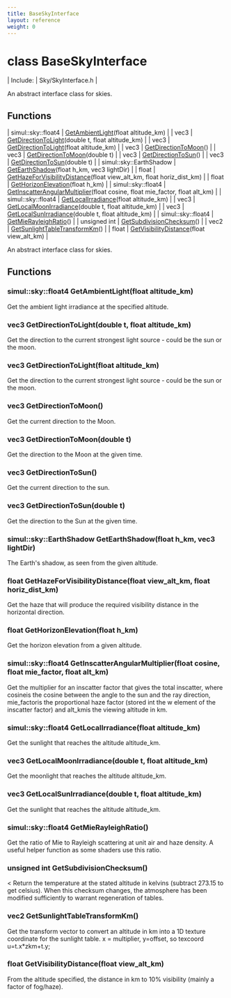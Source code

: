 ```yaml
---
title: BaseSkyInterface
layout: reference
weight: 0
---
```

class BaseSkyInterface
===

| Include: | Sky/SkyInterface.h |

An abstract interface class for skies.
  


Functions
---

| simul::sky::float4 | [GetAmbientLight](#GetAmbientLight)(float altitude_km) |
| vec3 | [GetDirectionToLight](#GetDirectionToLight)(double t, float altitude_km) |
| vec3 | [GetDirectionToLight](#GetDirectionToLight)(float altitude_km) |
| vec3 | [GetDirectionToMoon](#GetDirectionToMoon)() |
| vec3 | [GetDirectionToMoon](#GetDirectionToMoon)(double t) |
| vec3 | [GetDirectionToSun](#GetDirectionToSun)() |
| vec3 | [GetDirectionToSun](#GetDirectionToSun)(double t) |
| simul::sky::EarthShadow | [GetEarthShadow](#GetEarthShadow)(float h_km, vec3 lightDir) |
| float | [GetHazeForVisibilityDistance](#GetHazeForVisibilityDistance)(float view_alt_km, float horiz_dist_km) |
| float | [GetHorizonElevation](#GetHorizonElevation)(float h_km) |
| simul::sky::float4 | [GetInscatterAngularMultiplier](#GetInscatterAngularMultiplier)(float cosine, float mie_factor, float alt_km) |
| simul::sky::float4 | [GetLocalIrradiance](#GetLocalIrradiance)(float altitude_km) |
| vec3 | [GetLocalMoonIrradiance](#GetLocalMoonIrradiance)(double t, float altitude_km) |
| vec3 | [GetLocalSunIrradiance](#GetLocalSunIrradiance)(double t, float altitude_km) |
| simul::sky::float4 | [GetMieRayleighRatio](#GetMieRayleighRatio)() |
| unsigned int | [GetSubdivisionChecksum](#GetSubdivisionChecksum)() |
| vec2 | [GetSunlightTableTransformKm](#GetSunlightTableTransformKm)() |
| float | [GetVisibilityDistance](#GetVisibilityDistance)(float view_alt_km) |

An abstract interface class for skies.
  


Functions
---
<a name="GetAmbientLight"></a>
### simul::sky::float4 GetAmbientLight(float altitude_km)
Get the ambient light irradiance at the specified altitude.
<a name="GetDirectionToLight"></a>
### vec3 GetDirectionToLight(double t, float altitude_km)
Get the direction to the current strongest light source - could be the sun or the moon.
<a name="GetDirectionToLight"></a>
### vec3 GetDirectionToLight(float altitude_km)
Get the direction to the current strongest light source - could be the sun or the moon.
<a name="GetDirectionToMoon"></a>
### vec3 GetDirectionToMoon()
Get the current direction to the Moon.
<a name="GetDirectionToMoon"></a>
### vec3 GetDirectionToMoon(double t)
Get the direction to the Moon at the given time.
<a name="GetDirectionToSun"></a>
### vec3 GetDirectionToSun()
Get the current direction to the sun.
<a name="GetDirectionToSun"></a>
### vec3 GetDirectionToSun(double t)
Get the direction to the Sun at the given time.
<a name="GetEarthShadow"></a>
### simul::sky::EarthShadow GetEarthShadow(float h_km, vec3 lightDir)
The Earth's shadow, as seen from the given altitude.
<a name="GetHazeForVisibilityDistance"></a>
### float GetHazeForVisibilityDistance(float view_alt_km, float horiz_dist_km)
Get the haze that will produce the required visibility distance in the horizontal direction.
<a name="GetHorizonElevation"></a>
### float GetHorizonElevation(float h_km)
Get the horizon elevation from a given altitude.
<a name="GetInscatterAngularMultiplier"></a>
### simul::sky::float4 GetInscatterAngularMultiplier(float cosine, float mie_factor, float alt_km)
Get the multiplier for an inscatter factor that gives the total inscatter, where cosineis the cosine between
the angle to the sun and the ray direction, mie_factoris the proportional haze factor (stored int the w element of the inscatter factor)
and alt_kmis the viewing altitude in km.
<a name="GetLocalIrradiance"></a>
### simul::sky::float4 GetLocalIrradiance(float altitude_km)
Get the sunlight that reaches the altitude altitude_km.
<a name="GetLocalMoonIrradiance"></a>
### vec3 GetLocalMoonIrradiance(double t, float altitude_km)
Get the moonlight that reaches the altitude altitude_km.
<a name="GetLocalSunIrradiance"></a>
### vec3 GetLocalSunIrradiance(double t, float altitude_km)
Get the sunlight that reaches the altitude altitude_km.
<a name="GetMieRayleighRatio"></a>
### simul::sky::float4 GetMieRayleighRatio()
Get the ratio of Mie to Rayleigh scattering at unit air and haze density. A useful helper function as some shaders use this ratio.
<a name="GetSubdivisionChecksum"></a>
### unsigned int GetSubdivisionChecksum()
< Return the temperature at the stated altitude in kelvins (subtract 273.15 to get celsius).
When this checksum changes, the atmosphere has been modified sufficiently to warrant regeneration of tables.
<a name="GetSunlightTableTransformKm"></a>
### vec2 GetSunlightTableTransformKm()
Get the transform vector to convert an altitude in km into a 1D texture coordinate for the sunlight table. x = multiplier, y=offset, so texcoord u=t.x*zkm+t.y;
<a name="GetVisibilityDistance"></a>
### float GetVisibilityDistance(float view_alt_km)
From the altitude specified, the distance in km to 10% visibility (mainly a factor of fog/haze).
